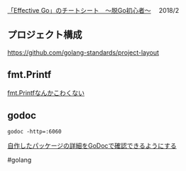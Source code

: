 
[「Effective Go」のチートシート　〜脱Go初心者〜](https://qiita.com/sensuikan1973/items/8a47af7761d002d12260)　 2018/2

## プロジェクト構成

https://github.com/golang-standards/project-layout

## fmt.Printf

[fmt.Printfなんかこわくない](https://qiita.com/rock619/items/14eb2b32f189514b5c3c)



## godoc

```
godoc -http=:6060
```
[自作したパッケージの詳細をGoDocで確認できるようにする](https://hodalog.com/show-details-of-go-package-using-godoc/)


#golang 

 

